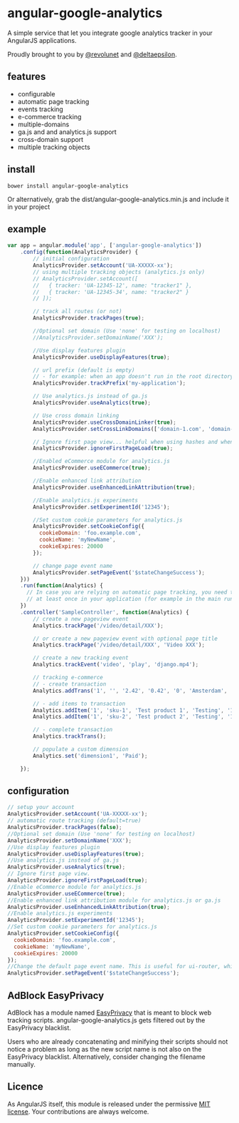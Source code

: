 # angular-google-analytics

A simple service that let you integrate google analytics tracker in your AngularJS applications.

Proudly brought to you by [@revolunet](http://twitter.com/revolunet) and [@deltaepsilon](https://github.com/deltaepsilon).

## features

 - configurable
 - automatic page tracking
 - events tracking
 - e-commerce tracking
 - multiple-domains
 - ga.js and and analytics.js support
 - cross-domain support
 - multiple tracking objects

## install

`bower install angular-google-analytics`

Or alternatively, grab the dist/angular-google-analytics.min.js and include it in your project

## example

```js
var app = angular.module('app', ['angular-google-analytics'])
    .config(function(AnalyticsProvider) {
        // initial configuration
        AnalyticsProvider.setAccount('UA-XXXXX-xx');
        // using multiple tracking objects (analytics.js only)
        // AnalyticsProvider.setAccount([
        //   { tracker: 'UA-12345-12', name: "tracker1" },
        //   { tracker: 'UA-12345-34', name: "tracker2" }
        // ]);

        // track all routes (or not)
        AnalyticsProvider.trackPages(true);

        //Optional set domain (Use 'none' for testing on localhost)
        //AnalyticsProvider.setDomainName('XXX');

        //Use display features plugin
        AnalyticsProvider.useDisplayFeatures(true);

        // url prefix (default is empty)
        // - for example: when an app doesn't run in the root directory
        AnalyticsProvider.trackPrefix('my-application');

        // Use analytics.js instead of ga.js
        AnalyticsProvider.useAnalytics(true);

        // Use cross domain linking
        AnalyticsProvider.useCrossDomainLinker(true);
        AnalyticsProvider.setCrossLinkDomains(['domain-1.com', 'domain-2.com']);

        // Ignore first page view... helpful when using hashes and whenever your bounce rate looks obscenely low.
        AnalyticsProvider.ignoreFirstPageLoad(true);

        //Enabled eCommerce module for analytics.js
        AnalyticsProvider.useECommerce(true);

        //Enable enhanced link attribution
        AnalyticsProvider.useEnhancedLinkAttribution(true);

        //Enable analytics.js experiments
        AnalyticsProvider.setExperimentId('12345');

        //Set custom cookie parameters for analytics.js
        AnalyticsProvider.setCookieConfig({
          cookieDomain: 'foo.example.com',
          cookieName: 'myNewName',
          cookieExpires: 20000
        });

        // change page event name
        AnalyticsProvider.setPageEvent('$stateChangeSuccess');
    }))
    .run(function(Analytics) {
      // In case you are relying on automatic page tracking, you need to inject Analytics
      // at least once in your application (for example in the main run() block)
    })
    .controller('SampleController', function(Analytics) {
        // create a new pageview event
        Analytics.trackPage('/video/detail/XXX');

        // or create a new pageview event with optional page title
        Analytics.trackPage('/video/detail/XXX', 'Video XXX');

        // create a new tracking event
        Analytics.trackEvent('video', 'play', 'django.mp4');

        // tracking e-commerce
        // - create transaction
        Analytics.addTrans('1', '', '2.42', '0.42', '0', 'Amsterdam', '', 'Netherlands', 'EUR');

        // - add items to transaction
        Analytics.addItem('1', 'sku-1', 'Test product 1', 'Testing', '1', '1');
        Analytics.addItem('1', 'sku-2', 'Test product 2', 'Testing', '1', '1');

        // - complete transaction
        Analytics.trackTrans();

        // populate a custom dimension
        Analytics.set('dimension1', 'Paid');

    });
```

## configuration

```js
// setup your account
AnalyticsProvider.setAccount('UA-XXXXX-xx');
// automatic route tracking (default=true)
AnalyticsProvider.trackPages(false);
//Optional set domain (Use 'none' for testing on localhost)
AnalyticsProvider.setDomainName('XXX');
//Use display features plugin
AnalyticsProvider.useDisplayFeatures(true);
//Use analytics.js instead of ga.js
AnalyticsProvider.useAnalytics(true);
// Ignore first page view.
AnalyticsProvider.ignoreFirstPageLoad(true);
//Enable eCommerce module for analytics.js
AnalyticsProvider.useECommerce(true);
//Enable enhanced link attribution module for analytics.js or ga.js
AnalyticsProvider.useEnhancedLinkAttribution(true);
//Enable analytics.js experiments
AnalyticsProvider.setExperimentId('12345');
//Set custom cookie parameters for analytics.js
AnalyticsProvider.setCookieConfig({
  cookieDomain: 'foo.example.com',
  cookieName: 'myNewName',
  cookieExpires: 20000
});
//Change the default page event name. This is useful for ui-router, which fires $stateChangeSuccess instead of $routeChangeSuccess
AnalyticsProvider.setPageEvent('$stateChangeSuccess');

```

## AdBlock EasyPrivacy

AdBlock has a module named [EasyPrivacy](https://easylist-downloads.adblockplus.org/easyprivacy.txt) that is meant to block web tracking scripts. angular-google-analytics.js gets filtered out by the EasyPrivacy blacklist.

Users who are already concatenating and minifying their scripts should not notice a problem as long as the new script name is not also on the EasyPrivacy blacklist. Alternatively, consider changing the filename manually.

## Licence
As AngularJS itself, this module is released under the permissive [MIT license](http://revolunet.mit-license.org). Your contributions are always welcome.
